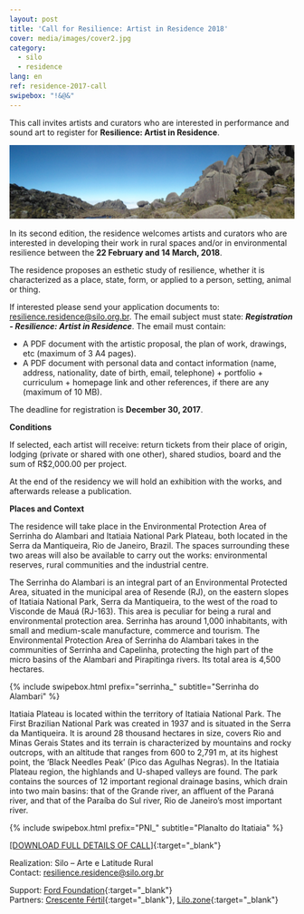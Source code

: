 ```yaml
---
layout: post
title: 'Call for Resilience: Artist in Residence 2018'
cover: media/images/cover2.jpg
category:
  - silo
  - residence
lang: en
ref: residence-2017-call
swipebox: "!&@&"
---
```

This call invites artists and curators who are interested in performance and sound art to register for **Resilience: Artist in Residence**.

![](../media/images/resilience-residence-2018-call/PNII_J_42.jpg)

In its second edition, the residence welcomes artists and curators who are interested in developing their work in rural spaces and/or in environmental resilience between the **22 February and 14 March, 2018**.

The residence proposes an esthetic study of resilience, whether it is characterized as a place, state, form, or applied to a person, setting, animal or thing.

If interested please send your application documents to: [resilience.residence@silo.org.br](mailto:resilience.residence@silo.org.br). The email subject must state: ***Registration - Resilience: Artist in Residence***. The email must contain: 

- A PDF document with the artistic proposal, the plan of work, drawings, etc (maximum of 3 A4 pages).
- A PDF document with personal data and contact information (name, address, nationality, date of birth, email, telephone) + portfolio + curriculum + homepage link and other references, if there are any (maximum of 10 MB).

The deadline for registration is **December 30, 2017**.

**Conditions**  

If selected, each artist will receive: return tickets from their place of origin, lodging (private or shared with one other), shared studios, board and the sum of R$2,000.00 per project.

At the end of the residency we will hold an exhibition with the works, and afterwards release a publication.

**Places and Context**  

The residence will take place in the Environmental Protection Area of Serrinha do Alambari and Itatiaia National Park Plateau, both located in the Serra da Mantiqueira, Rio de Janeiro, Brazil. The spaces surrounding these two areas will also be available to carry out the works: environmental reserves, rural communities and the industrial centre.

The Serrinha do Alambari is an integral part of an Environmental Protected Area, situated in the municipal area of Resende (RJ), on the eastern slopes of Itatiaia National Park, Serra da Mantiqueira, to the west of the road to Visconde de Mauá (RJ-163). This area is peculiar for being a rural and environmental protection area. Serrinha has around 1,000 inhabitants, with small and medium-scale manufacture, commerce and tourism. The Environmental Protection Area of Serrinha do Alambari takes in the communities of Serrinha and Capelinha, protecting the high part of the micro basins of the Alambari and Pirapitinga rivers. Its total area is 4,500 hectares.

{% include swipebox.html prefix="serrinha_" subtitle="Serrinha do Alambari" %}

Itatiaia Plateau is located within the territory of Itatiaia National Park. The First Brazilian National Park was created in 1937 and is situated in the Serra da Mantiqueira. It is around 28 thousand hectares in size, covers Rio and Minas Gerais States and its terrain is characterized by mountains and rocky outcrops, with an altitude that ranges from 600 to 2,791 m, at its highest point, the ‘Black Needles Peak’ (Pico das Agulhas Negras). In the Itatiaia Plateau region, the highlands and U-shaped valleys are found. The park contains the sources of 12 important regional drainage basins, which drain into two main basins: that of the Grande river, an affluent of the Paraná river, and that of the Paraíba do Sul river, Rio de Janeiro’s most important river.

{% include swipebox.html prefix="PNI_" subtitle="Planalto do Itatiaia" %}

[[DOWNLOAD FULL DETAILS OF CALL]](/media/docs/resilience-residence-2018_call.pdf){:target="_blank"}

Realization: Silo – Arte e Latitude Rural  
Contact: [resilience.residence@silo.org.br](mailto:resilience.residence@silo.org.br)

Support: [Ford Foundation](https://www.fordfoundation.org/){:target="_blank"}  
Partners: [Crescente Fértil](http://crescentefertil.org.br/){:target="_blank"}, [Lilo.zone](http://www.lilo.zone/){:target="_blank"}
